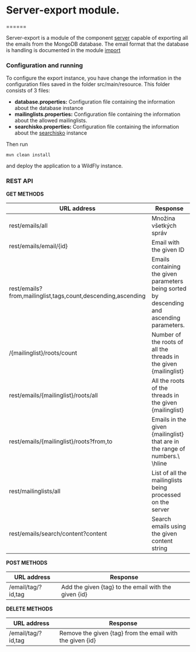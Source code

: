 # Server-export module.
======

Server-export is a module of the component [server](..) capable of exporting all the emails from the MongoDB database. The email format that the database
is handling is documented in the module [import](../import)

### Configuration and running
To configure the export instance, you have change the information in the configuration files saved in the folder src/main/resource.
This folder consists of 3 files:
-	**database.properties:** Configuration file containing the information about the database instance
-	**mailinglists.properties:** Configuration file containing the information about the allowed mailinglists.
-	**searchisko.properties:** Configuration file containing the information about the [searchisko](https://github.com/searchisko/searchisko) instance

Then run <pre><code>mvn clean install</code></pre> and deploy the application to a WildFly instance.
### REST API
**GET METHODS**

URL address  | Response
------------- | -------------
rest/emails/all | Množina všetkých správ
rest/emails/email/{id} | Email with the given ID
rest/emails?from,mailinglist,tags,count,descending,ascending | Emails containing the given parameters being sorted by descending and ascending parameters.
/{mailinglist}/roots/count | Number of the roots of all the threads in the given {mailinglist}
rest/emails/{mailinglist}/roots/all | All the roots of the threads in the given {mailinglist}
rest/emails/{mailinglist}/roots?from,to | Emails in the given {mailinglist} that are in the range of numbers.\\ \hline
rest/mailinglists/all | List of all the mailinglists being processed on the server
rest/emails/search/content?content | Search emails using the given content string

**POST METHODS**

URL address  | Response
------------- | -------------
/email/tag/?id,tag | Add the given {tag} to the email with the given {id}

**DELETE METHODS**

URL address  | Response
------------- | -------------
/email/tag/?id,tag | Remove the given {tag} from the email with the given {id}
